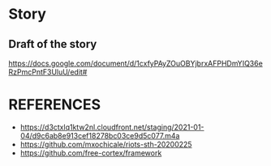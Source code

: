 # Story 

## Draft of the story 
https://docs.google.com/document/d/1cxfyPAyZOuOBYjbrxAFPHDmYIQ36eRzPmcPntF3UluU/edit#


# REFERENCES 
* https://d3ctxlq1ktw2nl.cloudfront.net/staging/2021-01-04/d9c6ab8e913cef18278bc03ce9d5c077.m4a 
* https://github.com/mxochicale/riots-sth-20200225
* https://github.com/free-cortex/framework


